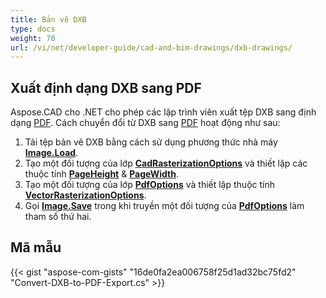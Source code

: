 ```yaml
---
title: Bản vẽ DXB
type: docs
weight: 70
url: /vi/net/developer-guide/cad-and-bim-drawings/dxb-drawings/
---
```


## **Xuất định dạng DXB sang PDF**

Aspose.CAD cho .NET cho phép các lập trình viên xuất tệp DXB sang định dạng [PDF](https://docs.fileformat.com/pdf/). Cách chuyển đổi từ DXB sang [PDF](https://docs.fileformat.com/pdf/) hoạt động như sau:

1. Tải tệp bản vẽ DXB bằng cách sử dụng phương thức nhà máy [**Image.Load**](https://reference.aspose.com/cad/net/aspose.cad.image/load/methods/2).
1. Tạo một đối tượng của lớp [**CadRasterizationOptions**](https://reference.aspose.com/cad/net/aspose.cad.imageoptions/cadrasterizationoptions) và thiết lập các thuộc tính [**PageHeight**](https://reference.aspose.com/cad/net/aspose.cad.imageoptions/vectorrasterizationoptions/properties/pageheight) & [**PageWidth**](https://reference.aspose.com/cad/net/aspose.cad.imageoptions/vectorrasterizationoptions/properties/pagewidth).
1. Tạo một đối tượng của lớp [**PdfOptions**](https://reference.aspose.com/cad/net/aspose.cad.imageoptions/pdfoptions) và thiết lập thuộc tính [**VectorRasterizationOptions**](https://reference.aspose.com/cad/net/aspose.cad.imageoptions/vectorrasterizationoptions).
1. Gọi [**Image.Save**](https://reference.aspose.com/cad/net/aspose.cad/image/methods/save/index) trong khi truyền một đối tượng của [**PdfOptions**](https://reference.aspose.com/cad/net/aspose.cad.imageoptions/pdfoptions) làm tham số thứ hai.

## Mã mẫu

{{< gist "aspose-com-gists" "16de0fa2ea006758f25d1ad32bc75fd2" "Convert-DXB-to-PDF-Export.cs" >}}

